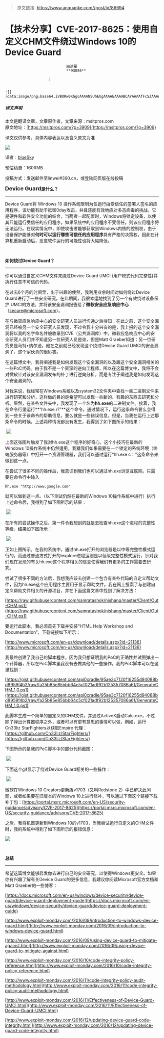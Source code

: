 > 原文链接: https://www.anquanke.com//post/id/86694 


# 【技术分享】CVE-2017-8625：使用自定义CHM文件绕过Windows 10的Device Guard


                                阅读量   
                                **93886**
                            
                        |
                        
                                                                                                                                    ![](data:image/png;base64,iVBORw0KGgoAAAANSUhEUgAAAAEAAAABCAYAAAAfFcSJAAAAAXNSR0IArs4c6QAAAARnQU1BAACxjwv8YQUAAAAJcEhZcwAADsQAAA7EAZUrDhsAAAANSURBVBhXYzh8+PB/AAffA0nNPuCLAAAAAElFTkSuQmCC)
                                                                                            



##### 译文声明

本文是翻译文章，文章原作者，文章来源：msitpros.com
                                <br>原文地址：[https://msitpros.com/?p=3909](https://msitpros.com/?p=3909)

译文仅供参考，具体内容表达以及含义原文为准

[![](https://p3.ssl.qhimg.com/t01cb9d9d679a0a8073.png)](https://p3.ssl.qhimg.com/t01cb9d9d679a0a8073.png)

译者：[blueSky](http://bobao.360.cn/member/contribute?uid=1233662000)

预估稿费：160RMB

投稿方式：发送邮件至linwei#360.cn，或登陆网页版在线投稿



**<strong style="font-size: 18px;text-indent: 32px">Device Guard**是什么？</strong>

****

Device Guard将 Windows 10 操作系统限制为仅运行由受信任的签署人签名的应用程序，该功能有助于抵御0day攻击，并且还能有效地应对多态病毒的挑战。它是硬件和软件安全功能的结合，当两者一起配置时，Windows将锁定设备，以使其只能运行受信任的应用程序。如果系统中的应用程序不受信任，则该应用程序将无法运行。在现实情况中，即使攻击者能够获取到Windows内核的控制权，由于设备保护能够对**何时可以运行哪些可信任的应用程序**具有严格的决策权，因此在计算机重新启动后，恶意软件运行的可能性也将大幅降低。

<br>

**如何绕过Device Guard？**

****

你可以通过自定义CHM文件来绕过Device Guard UMCI (用户模式代码完整性)并执行任意不可信的代码。

在过去6个月的时间里，出于兴趣的使然，我利用业余时间对如何绕过Device Guard进行了一些安全研究。在此期间，我很幸运地找到了另一个有效绕过设备保护 UMCI的方法，并将该安全漏洞报告给了**微软安全应急响应中心**（secure@microsoft.com）。

在与微软应急响应中心的安全研究人员进行沟通之后得知：在此之前，这个安全漏洞已经被另一个安全研究人员发现，不过令我十分兴奋的是，我上报的这个安全漏洞将以我的名字命名并被收录到CVE（公共漏洞库）中。微软应急响应中心的安全研究人员们并不知道另一位研究人员是谁，但是Matt Graeber知道：另一位研究员是马特•纳尔逊，他在之前就已经发现这个绕过Device Guard UMCI的安全漏洞了，这个家伙真的很厉害。

在这篇博文中，我将阐述我是如何发现这个安全漏洞的以及跟这个安全漏洞相关的一些PoC代码。由于我不是一个资深的逆向工程师，所以在这篇博文中，我将不会对微软针对该安全漏洞发布的补丁进行逆向分析，而是专注于阐述我是如何发现这个安全漏洞的。

对我来说，我经常在Windows系统以及system32文件夹中查找一些二进制文件来进行研究和分析，这样做的目的是希望可以发现一些新的、有趣的东西去研究和分析。果然，在某些文件夹中，我发现了一个名为**hh.exe**的二进制文件。接着，我在命令行里运行**“hh.exe /?”**这个命令，通过情况下，运行这条命令要么会得到一些关于该命令的帮助信息，要么就是一些错误信息。但是，当我在运行上述那条命令的时候，上述两种情况都没有发生，我得到了如下图所示的结果：

 [![](https://p2.ssl.qhimg.com/t01de2d51ade2530892.png)](https://p2.ssl.qhimg.com/t01de2d51ade2530892.png)

上面这张图片触发了我对hh.exe这个程序的好奇心，这个小技巧在最新的Windows 10操作系统中仍然适用，我猜我们如果需要在一个锁定的系统环境（终端服务器等）中打开一个资源管理器，我们可以通过运行“hh.exe c：”这条命令来做到这一点。

在尝试了很多不同的操作后，我意识到我们也可以通过hh.exe浏览互联网。只需要在命令行中输入

```
hh.exe "http://www.google.com"
```

就可以做到这一点。（以下测试仍然在最新的Windows 10操作系统中进行）执行上述命令后，我得到了如下图所示的结果：

 [![](https://p0.ssl.qhimg.com/t01e095c49a27452b15.png)](https://p0.ssl.qhimg.com/t01e095c49a27452b15.png)

在所有的尝试操作之后，第一件令我想到的就是去检查hh.exe这个进程的完整性等级，结果如下图所示：

 [![](https://p5.ssl.qhimg.com/t019778f75a468b47f8.png)](https://p5.ssl.qhimg.com/t019778f75a468b47f8.png)

正如上图所示，在我的系统中，通过hh.exe打开的浏览器是以中等完整性模式运行的，而通过普通方式打开的iexplore进程运则是以低级完整性模式运行，针对我们现在发现的有关hh.exe这个程序相关的信息使得我们有更多的工作需要去研究。

尝试了很多不同的方法后，我想我应该去创建一个包含有某些代码的自定义帮助文件，因为hh.exe这个应用程序主要用于显示帮助文件。我在网上搜索了与创建自定义帮助文件相关的开源项目，并在下面这篇文章中找到了解决方法：

[https://raw.githubusercontent.com/samratashok/nishang/master/Client/Out-CHM.ps1](https://raw.githubusercontent.com/samratashok/nishang/master/Client/Out-CHM.ps1)

要运行此脚本，我必须首先下载并安装“HTML Help Workshop and Documentation”，下载链接如下所示：

[http://www.microsoft.com/en-us/download/details.aspx?id=21138](http://www.microsoft.com/en-us/download/details.aspx?id=21138)

我最终创建了我自己的脚本程序，因为我只想证明我的PoC的正确性并试图弹出一个计算器，所以在PoC脚本里我没有去做其他的一些操作。我的PoC脚本可以在这里找到：

[https://gist.githubusercontent.com/api0cradle/95ae3c7120f16255d94088bd8959f4b2/raw/fa25b85e85bbb64c5cf021adf92b125357086a6f/GenerateCHM_1.0.ps1](https://gist.githubusercontent.com/api0cradle/95ae3c7120f16255d94088bd8959f4b2/raw/fa25b85e85bbb64c5cf021adf92b125357086a6f/GenerateCHM_1.0.ps1)

此脚本生成一个简单的自定义的CHM文件，并通过ActiveX启动Calc.exe，不过除了弹出计算器程序之外，或者可以有更有意思的事情可以做，例如，运行Cn33liz StarFighters以获取Empire 代理：[https://github.com/Cn33liz/StarFighters/](https://github.com/Cn33liz/StarFighters/)

下图所示的是我的PoC脚本中的部分代码截图：

 [![](https://p1.ssl.qhimg.com/t0152a96fc3ecdbb148.png)](https://p1.ssl.qhimg.com/t0152a96fc3ecdbb148.png)

下面这个gif显示了绕过Device Guard相关的一些操作：

 [![](https://p1.ssl.qhimg.com/t01837f5521a5b8090c.gif)](https://p1.ssl.qhimg.com/t01837f5521a5b8090c.gif)

微软在Windows 10 Creators更新版v1703（又叫Redstone 2）中已解决此问题，或者如果要在旧版本的Windows 10上进行修补，可以通过下面这个链接下载补丁包：[https://portal.msrc.microsoft.com/en-US/security-guidance/advisory/CVE-2017-8625](https://portal.msrc.microsoft.com/en-US/security-guidance/advisory/CVE-2017-8625)

之后，我将机器更新到Windows 10的v1703，当我尝试运行自定义的CHM文件时，我的系统中得到了如下图所示的报错信息：

[![](https://p4.ssl.qhimg.com/t01aa8d6a57dbbac6dc.png)](https://p4.ssl.qhimg.com/t01aa8d6a57dbbac6dc.png)

 

**总结**

****

希望这篇博文能够启发你去进行自己的安全研究，以使得Windows更安全。如果你有兴趣了解有关Device Guard的更多信息，我建议你阅读Microsoft官方文档和Matt Graeber的一些博客：

[https://docs.microsoft.com/en-us/windows/device-security/device-guard/device-guard-deployment-guide](https://docs.microsoft.com/en-us/windows/device-security/device-guard/device-guard-deployment-guide)

[http://www.exploit-monday.com/2016/09/introduction-to-windows-device-guard.html](http://www.exploit-monday.com/2016/09/introduction-to-windows-device-guard.html)

[http://www.exploit-monday.com/2016/09/using-device-guard-to-mitigate-against.html](http://www.exploit-monday.com/2016/09/using-device-guard-to-mitigate-against.html)

[http://www.exploit-monday.com/2016/10/code-integrity-policy-reference.html](http://www.exploit-monday.com/2016/10/code-integrity-policy-reference.html)

[http://www.exploit-monday.com/2016/11/code-integrity-policy-audit-methodology.html](http://www.exploit-monday.com/2016/11/code-integrity-policy-audit-methodology.html)

[http://www.exploit-monday.com/2016/11/Effectiveness-of-Device-Guard-UMCI.html](http://www.exploit-monday.com/2016/11/Effectiveness-of-Device-Guard-UMCI.html)

[http://www.exploit-monday.com/2016/12/updating-device-guard-code-integrity.html](http://www.exploit-monday.com/2016/12/updating-device-guard-code-integrity.html)
